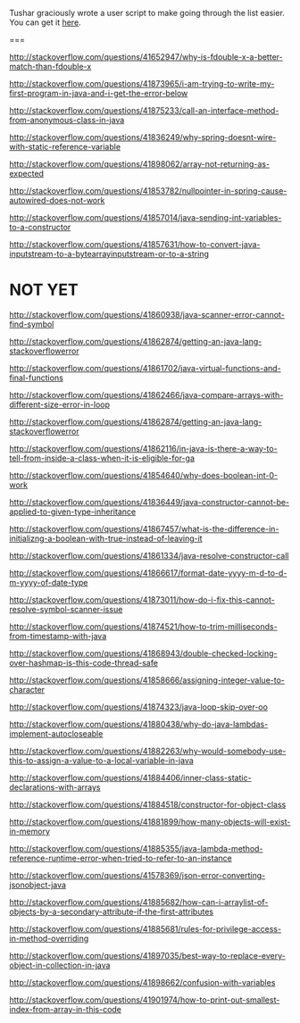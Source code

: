 Tushar graciously wrote a user script to make going through the list easier. You can get it [here](https://github.com/tusharjadhav219/Userscript-for-delete-candidates).

===

http://stackoverflow.com/questions/41652947/why-is-fdouble-x-a-better-match-than-fdouble-x

http://stackoverflow.com/questions/41873965/i-am-trying-to-write-my-first-program-in-java-and-i-get-the-error-below

http://stackoverflow.com/questions/41875233/call-an-interface-method-from-anonymous-class-in-java

http://stackoverflow.com/questions/41836249/why-spring-doesnt-wire-with-static-reference-variable

http://stackoverflow.com/questions/41898062/array-not-returning-as-expected

http://stackoverflow.com/questions/41853782/nullpointer-in-spring-cause-autowired-does-not-work

http://stackoverflow.com/questions/41857014/java-sending-int-variables-to-a-constructor

http://stackoverflow.com/questions/41857631/how-to-convert-java-inputstream-to-a-bytearrayinputstream-or-to-a-string

NOT YET
=====

http://stackoverflow.com/questions/41860938/java-scanner-error-cannot-find-symbol

http://stackoverflow.com/questions/41862874/getting-an-java-lang-stackoverflowerror

http://stackoverflow.com/questions/41861702/java-virtual-functions-and-final-functions

http://stackoverflow.com/questions/41862466/java-compare-arrays-with-different-size-error-in-loop

http://stackoverflow.com/questions/41862874/getting-an-java-lang-stackoverflowerror

http://stackoverflow.com/questions/41862116/in-java-is-there-a-way-to-tell-from-inside-a-class-when-it-is-eligible-for-ga

http://stackoverflow.com/questions/41854640/why-does-boolean-int-0-work

http://stackoverflow.com/questions/41836449/java-constructor-cannot-be-applied-to-given-type-inheritance

http://stackoverflow.com/questions/41867457/what-is-the-difference-in-initializng-a-boolean-with-true-instead-of-leaving-it

http://stackoverflow.com/questions/41861334/java-resolve-constructor-call

http://stackoverflow.com/questions/41866617/format-date-yyyy-m-d-to-d-m-yyyy-of-date-type

http://stackoverflow.com/questions/41873011/how-do-i-fix-this-cannot-resolve-symbol-scanner-issue

http://stackoverflow.com/questions/41874521/how-to-trim-milliseconds-from-timestamp-with-java

http://stackoverflow.com/questions/41868943/double-checked-locking-over-hashmap-is-this-code-thread-safe

http://stackoverflow.com/questions/41858666/assigning-integer-value-to-character

http://stackoverflow.com/questions/41874323/java-loop-skip-over-oo

http://stackoverflow.com/questions/41880438/why-do-java-lambdas-implement-autocloseable

http://stackoverflow.com/questions/41882263/why-would-somebody-use-this-to-assign-a-value-to-a-local-variable-in-java

http://stackoverflow.com/questions/41884406/inner-class-static-declarations-with-arrays

http://stackoverflow.com/questions/41884518/constructor-for-object-class

http://stackoverflow.com/questions/41881899/how-many-objects-will-exist-in-memory

http://stackoverflow.com/questions/41885355/java-lambda-method-reference-runtime-error-when-tried-to-refer-to-an-instance

http://stackoverflow.com/questions/41578369/json-error-converting-jsonobject-java

http://stackoverflow.com/questions/41885682/how-can-i-arraylist-of-objects-by-a-secondary-attribute-if-the-first-attributes

http://stackoverflow.com/questions/41885681/rules-for-privilege-access-in-method-overriding

http://stackoverflow.com/questions/41897035/best-way-to-replace-every-object-in-collection-in-java

http://stackoverflow.com/questions/41898662/confusion-with-variables

http://stackoverflow.com/questions/41901974/how-to-print-out-smallest-index-from-array-in-this-code